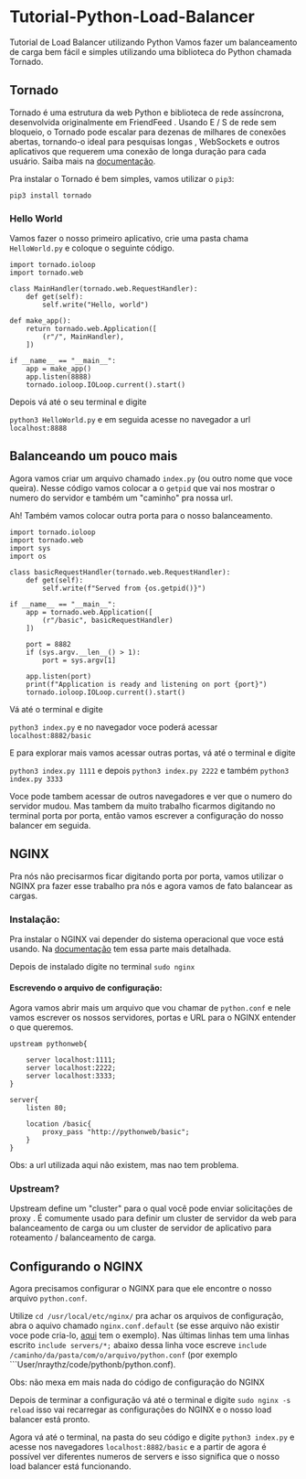 # Tutorial-Python-Load-Balancer
Tutorial de Load Balancer utilizando Python
Vamos fazer um balanceamento de carga bem fácil e simples utilizando uma biblioteca do Python chamada Tornado. 

## Tornado
Tornado é uma estrutura da web Python e biblioteca de rede assíncrona, desenvolvida originalmente em FriendFeed . Usando E / S de rede sem bloqueio, o Tornado pode escalar para dezenas de milhares de conexões abertas, tornando-o ideal para pesquisas longas , WebSockets e outros aplicativos que requerem uma conexão de longa duração para cada usuário.
Saiba mais na [documentação](https://www.tornadoweb.org/en/stable/).

Pra instalar o Tornado é bem simples, vamos utilizar o ```pip3```:

```pip3 install tornado``` 

### Hello World

Vamos fazer o nosso primeiro aplicativo, crie uma pasta chama ```HelloWorld.py``` e coloque o seguinte código. 

```
import tornado.ioloop
import tornado.web

class MainHandler(tornado.web.RequestHandler):
    def get(self):
        self.write("Hello, world")

def make_app():
    return tornado.web.Application([
        (r"/", MainHandler),
    ])

if __name__ == "__main__":
    app = make_app()
    app.listen(8888)
    tornado.ioloop.IOLoop.current().start()
````

Depois vá até o seu terminal e digite

```python3 HelloWorld.py``` e em seguida acesse no navegador a url ```localhost:8888```

## Balanceando um pouco mais 

Agora vamos criar um arquivo chamado ```index.py``` (ou outro nome que voce queira). Nesse código vamos colocar a o ```getpid``` que vai nos mostrar o numero do servidor e também um "caminho" pra nossa url. 

Ah! Também vamos colocar outra porta para o nosso balanceamento. 

```
import tornado.ioloop
import tornado.web
import sys
import os

class basicRequestHandler(tornado.web.RequestHandler):
    def get(self):
        self.write(f"Served from {os.getpid()}")

if __name__ == "__main__":
    app = tornado.web.Application([
        (r"/basic", basicRequestHandler)
    ])

    port = 8882
    if (sys.argv.__len__() > 1):
        port = sys.argv[1]

    app.listen(port)
    print(f"Application is ready and listening on port {port}")
    tornado.ioloop.IOLoop.current().start()
```

Vá até o terminal e digite 

```python3 index.py``` e no navegador voce poderá acessar ```localhost:8882/basic```

E para explorar mais vamos acessar outras portas, vá até o terminal e digite 

```python3 index.py 1111``` e depois ```python3 index.py 2222``` e também  ```python3 index.py 3333```

Voce pode tambem acessar de outros navegadores e ver que o numero do servidor mudou. Mas tambem da muito trabalho ficarmos digitando no terminal porta por porta, então vamos escrever a configuração do nosso balancer em seguida. 


## NGINX 
Pra nós não precisarmos ficar digitando porta por porta, vamos utilizar o NGINX pra fazer esse trabalho pra nós e agora vamos de fato balancear as cargas. 

### Instalação:
Pra instalar o NGINX vai depender do sistema operacional que voce está usando. Na [documentação](https://docs.nginx.com/nginx/admin-guide/installing-nginx/installing-nginx-open-source/) tem essa parte mais detalhada.

Depois de instalado digite no terminal ```sudo nginx```

#### Escrevendo o arquivo de configuração: 
Agora vamos abrir mais um arquivo que vou chamar de ```python.conf``` e nele vamos escrever os nossos servidores, portas e URL para o NGINX entender o que queremos.

```
upstream pythonweb{
    
    server localhost:1111;
    server localhost:2222;
    server localhost:3333;
}

server{
    listen 80;

    location /basic{
        proxy_pass "http://pythonweb/basic";
    }
}
```

Obs: a url utilizada aqui não existem, mas nao tem problema. 

### Upstream? 
Upstream define um "cluster" para o qual você pode enviar solicitações de proxy . É comumente usado para definir um cluster de servidor da web para balanceamento de carga ou um cluster de servidor de aplicativo para roteamento / balanceamento de carga.

## Configurando o NGINX
Agora precisamos configurar o NGINX para que ele encontre o nosso arquivo ```python.conf```. 

Utilize ```cd /usr/local/etc/nginx/``` pra achar os arquivos de configuração, abra o aquivo chamado ```nginx.conf.default``` (se esse arquivo não existir voce pode cria-lo, [aqui](/Tutorial-Python-Load-Balancer/nginx.conf.default) tem o exemplo). 
Nas últimas linhas tem uma linhas escrito ```include servers/*;``` abaixo dessa linha voce escreve ```include /caminho/da/pasta/com/o/arquivo/python.conf``` (por exemplo ```User/nraythz/code/pythonb/python.conf).

Obs: não mexa em mais nada do código de configuração do NGINX

Depois de terminar a configuração vá até o terminal e digite ```sudo nginx -s reload``` isso vai recarregar as configurações do NGINX e o nosso load balancer está pronto. 

Agora vá até o terminal, na pasta do seu código e digite ```python3 index.py``` e acesse nos navegadores ```localhost:8882/basic``` e a partir de agora é possível ver diferentes numeros de servers e isso significa que o nosso load balancer está funcionando.